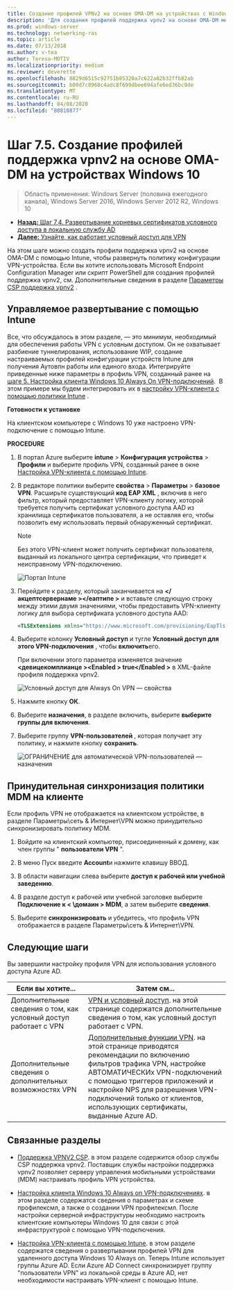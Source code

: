 ```yaml
---
title: Создание профилей VPNv2 на основе OMA-DM на устройствах с Windows 10
description: 'Для создания профилей поддержка vpnv2 на основе OMA-DM можно использовать один из двух методов. '
ms.prod: windows-server
ms.technology: networking-ras
ms.topic: article
ms.date: 07/13/2018
ms.author: v-tea
author: Teresa-MOTIV
ms.localizationpriority: medium
ms.reviewer: deverette
ms.openlocfilehash: 8829d6515c92751b85320a7c622a82b32ffb82ab
ms.sourcegitcommit: b00d7c8968c4adc8f699dbee694afe6ed36bc9de
ms.translationtype: MT
ms.contentlocale: ru-RU
ms.lasthandoff: 04/08/2020
ms.locfileid: "80818877"
---
```

# <a name="step-75-create-oma-dm-based-vpnv2-profiles-to-windows-10-devices"></a>Шаг 7.5. Создание профилей поддержка vpnv2 на основе OMA-DM на устройствах Windows 10

>Область применения: Windows Server (половина ежегодного канала), Windows Server 2016, Windows Server 2012 R2, Windows 10

- [**Назад:** Шаг 7,4. Развертывание корневых сертификатов условного доступа в локальную службу AD](vpn-deploy-cond-access-root-cert-to-on-premise-ad.md)
- [**Далее:** Узнайте, как работает условный доступ для VPN](https://docs.microsoft.com/windows/access-protection/vpn/vpn-conditional-access)

На этом шаге можно создать профили поддержка vpnv2 на основе OMA-DM с помощью Intune, чтобы развернуть политику конфигурации VPN-устройства. Если вы хотите использовать Microsoft Endpoint Configuration Manager или скрипт PowerShell для создания профилей поддержка vpnv2, см. Дополнительные сведения в разделе [Параметры CSP поддержка vpnv2](https://docs.microsoft.com/windows/client-management/mdm/vpnv2-csp) . 

## <a name="managed-deployment-using-intune"></a>Управляемое развертывание с помощью Intune

Все, что обсуждалось в этом разделе, — это минимум, необходимый для обеспечения работы VPN с условным доступом. Он не охватывает разбиение туннелирования, использование WIP, создание настраиваемых профилей конфигурации устройств Intune для получения Аутовпн работы или единого входа. Интегрируйте приведенные ниже параметры в профиль VPN, созданный ранее на [шаге 5. Настройка клиента Windows 10 Always On VPN-подключений](always-on-vpn/deploy/vpn-deploy-client-vpn-connections.md).  В этом примере мы будем интегрировать их в [настройку VPN-клиента с помощью политики Intune](always-on-vpn/deploy/vpn-deploy-client-vpn-connections.md#configure-the-vpn-client-by-using-intune) . 

**Готовности к установке**

На клиентском компьютере с Windows 10 уже настроено VPN-подключение с помощью Intune.   


**PROCEDURE**

1. В портал Azure выберите **intune** > **Конфигурация устройства** > **Профили** и выберите профиль VPN, созданный ранее в окне [Настройка VPN-клиента с помощью Intune](always-on-vpn/deploy/vpn-deploy-client-vpn-connections.md#configure-the-vpn-client-by-using-intune).
    
2. В редакторе политики выберите **свойства** > **Параметры** > **базовое VPN**. Расширьте существующий **код EAP XML** , включив в него фильтр, который предоставляет VPN-клиенту логику, которой требуется получить сертификат условного доступа AAD из хранилища сертификатов пользователя, а не оставляя его, чтобы позволить ему использовать первый обнаруженный сертификат.

    >[!NOTE]
    >Без этого VPN-клиент может получить сертификат пользователя, выданный из локального центра сертификации, что приведет к неисправному VPN-подключению.

    ![Портал Intune](../../media/Always-On-Vpn/intune-eap-xml.png)

3. Перейдите к разделу, который заканчивается на **\</акцептсервернаме >\</еаптипе >** и вставьте следующую строку между этими двумя значениями, чтобы предоставить VPN-клиенту логику для выбора сертификата условного доступа AAD:

    ```XML
    <TLSExtensions xmlns="https://www.microsoft.com/provisioning/EapTlsConnectionPropertiesV2"><FilteringInfo xmlns="https://www.microsoft.com/provisioning/EapTlsConnectionPropertiesV3"><EKUMapping><EKUMap><EKUName>AAD Conditional Access</EKUName><EKUOID>1.3.6.1.4.1.311.87</EKUOID></EKUMap></EKUMapping><ClientAuthEKUList Enabled="true"><EKUMapInList><EKUName>AAD Conditional Access</EKUName></EKUMapInList></ClientAuthEKUList></FilteringInfo></TLSExtensions>
    ```

4. Выберите колонку **Условный доступ** и тугле **Условный доступ для этого VPN-подключения** , чтобы **включить**его.
   
   При включении этого параметра изменяется значение **\<девицекомплианце >\<Enabled > true\</Enabled >** в XML-файле профиля поддержка vpnv2.

    ![Условный доступ для Always On VPN — свойства](../../media/Always-On-Vpn/vpn-conditional-access-azure-ad.png)

5. Нажмите кнопку **ОК**.

6. Выберите **назначения**, в разделе включить, выберите **выберите группы для включения**.

7. Выберите группу **VPN-пользователей** , которая получает эту политику, и нажмите кнопку **сохранить**.

    ![ОГРАНИЧЕНИЕ для автоматической VPN-пользователей — назначения](../../media/Always-On-Vpn/cap-for-auto-vpn-users-assignments.png)

## <a name="force-mdm-policy-sync-on-the-client"></a>Принудительная синхронизация политики MDM на клиенте

Если профиль VPN не отображается на клиентском устройстве, в разделе Параметры\\сеть & Интернет\\VPN можно принудительно синхронизировать политику MDM.

1. Войдите на клиентский компьютер, присоединенный к домену, как член группы " **пользователи VPN** ".

2. В меню Пуск введите **Account**и нажмите клавишу ВВОД.

3. В области навигации слева выберите **доступ к рабочей или учебной заведению**.

4. В разделе доступ к рабочей или учебной заголовке выберите **Подключение к < \домаин > MDM**, а затем выберите **сведения**.

5. Выберите **синхронизировать** и убедитесь, что профиль VPN отображается в разделе Параметры\\сеть & Интернет\\VPN.


## <a name="next-steps"></a>Следующие шаги

Вы завершили настройку профиля VPN для использования условного доступа Azure AD. 

|Если вы хотите...  |Затем см...  |
|---------|---------|
|Дополнительные сведения о том, как условный доступ работает с VPN  |[VPN и условный доступ](https://docs.microsoft.com/windows/access-protection/vpn/vpn-conditional-access). на этой странице содержатся дополнительные сведения о том, как условный доступ работает с VPN.      |
|Дополнительные сведения о дополнительных возможностях VPN  |[Дополнительные функции VPN](always-on-vpn/deploy/always-on-vpn-adv-options.md#advanced-vpn-features). на этой странице приводятся рекомендации по включению фильтров трафика VPN, настройке АВТОМАТИЧЕСКИх VPN-подключений с помощью триггеров приложений и настройке NPS для разрешения VPN-подключений только от клиентов, использующих сертификаты, выданные Azure AD.        |


## <a name="related-topics"></a>Связанные разделы

- [Поддержка VPNV2 CSP](https://msdn.microsoft.com/windows/hardware/commercialize/customize/mdm/vpnv2-csp). в этом разделе содержится обзор службы CSP поддержка vpnv2. Поставщик службы настройки поддержка vpnv2 позволяет серверу управления мобильными устройствами (MDM) настраивать профиль VPN устройства.

- [Настройка клиента Windows 10 Always on VPN-подключениях](https://docs.microsoft.com/windows-server/remote/remote-access/vpn/always-on-vpn/deploy/vpn-deploy-client-vpn-connections). в этом разделе содержатся сведения о параметрах и схеме профилексмл, а также о создании VPN профилексмл. После настройки серверной инфраструктуры необходимо настроить клиентские компьютеры Windows 10 для связи с этой инфраструктурой с помощью VPN-подключения. 

- [Настройка VPN-клиента с помощью Intune](https://docs.microsoft.com/windows-server/remote/remote-access/vpn/always-on-vpn/deploy/vpn-deploy-client-vpn-connections#configure-the-vpn-client-by-using-intune). в этом разделе содержатся сведения о развертывании профилей VPN для удаленного доступа Windows 10 Always on. Теперь Intune использует группы Azure AD. Если Azure AD Connect синхронизирует группу "пользователи VPN" из локальной среды в Azure AD, нет необходимости настраивать VPN-клиент с помощью Intune.
